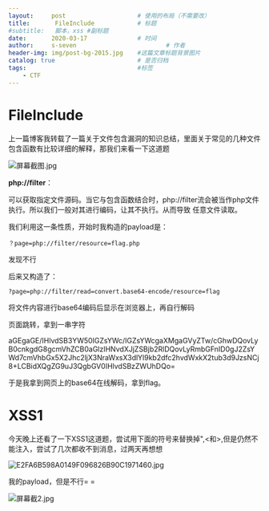 ```yaml
---
layout:     post   				    # 使用的布局（不需要改）
title:       FileInclude			# 标题 
#subtitle:   脚本，xss #副标题
date:       2020-03-17 				# 时间
author:     s-seven 						# 作者
header-img: img/post-bg-2015.jpg 	#这篇文章标题背景图片
catalog: true 						# 是否归档
tags:								#标签
    - CTF
---
```


# FileInclude

上一篇博客我转载了一篇关于文件包含漏洞的知识总结，里面关于常见的几种文件包含函数有比较详细的解释，那我们来看一下这道题

![屏幕截图.jpg](http://ww1.sinaimg.cn/large/005KQQDely1gcx7osvhmtj30gm017glh.jpg)

**php://filter**：

可以获取指定文件源码。当它与包含函数结合时，php://filter流会被当作php文件执行。所以我们一般对其进行编码，让其不执行。从而导致 任意文件读取。

我们利用这一条性质，开始时我构造的payload是：

`？page=php://filter/resource=flag.php`

发现不行

后来又构造了：

`?page=php://filter/read=convert.base64-encode/resource=flag`

将文件内容进行base64编码后显示在浏览器上，再自行解码

页面跳转，拿到一串字符

aGEgaGE/IHlvdSB3YW50IGZsYWc/IGZsYWcgaXMgaGVyZTw/cGhwDQovLyB0cnkgdG8gcmVhZCB0aGlzIHNvdXJjZSBjb2RlDQovLyRmbGFnID0gJ2ZsYWd7cmVhbGx5X2Jhc2ljX3NraWxsX3dlYl9kb2dfc2hvdWxkX2tub3d9JzsNCj8+LCBidXQgZG9uJ3QgbGV0IHlvdSBzZWUhDQo=

于是我拿到网页上的base64在线解码，拿到flag。

# XSS1

今天晚上还看了一下XSS1这道题，尝试用下面的符号来替换掉",<和>,但是仍然不能注入，尝试了几次都收不到消息，过两天再想想

![E2FA6B598A0149F096826B90C1971460.jpg](http://ww1.sinaimg.cn/large/005KQQDely1gcxbrihe2ej30kx00jq2w.jpg)

我的payload，但是不行= =

![屏幕截2.jpg](http://ww1.sinaimg.cn/large/005KQQDely1gcxbnax5pdj30zb0ijgnf.jpg)

